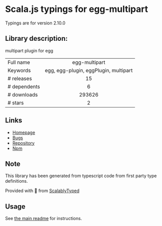 
# Scala.js typings for egg-multipart

Typings are for version 2.10.0

## Library description:
multipart plugin for egg

|                    |                 |
| ------------------ | :-------------: |
| Full name          | egg-multipart |
| Keywords           | egg, egg-plugin, eggPlugin, multipart |
| # releases         | 15 |
| # dependents       | 6 |
| # downloads        | 293626 |
| # stars            | 2 |

## Links
- [Homepage](https://github.com/eggjs/egg-multipart#readme)
- [Bugs](https://github.com/eggjs/egg/issues)
- [Repository](https://github.com/eggjs/egg-multipart)
- [Npm](https://www.npmjs.com/package/egg-multipart)
    


## Note
This library has been generated from typescript code from first party type definitions.

Provided with :purple_heart: from [ScalablyTyped](https://github.com/oyvindberg/ScalablyTyped)

## Usage
See [the main readme](../../readme.md) for instructions.


